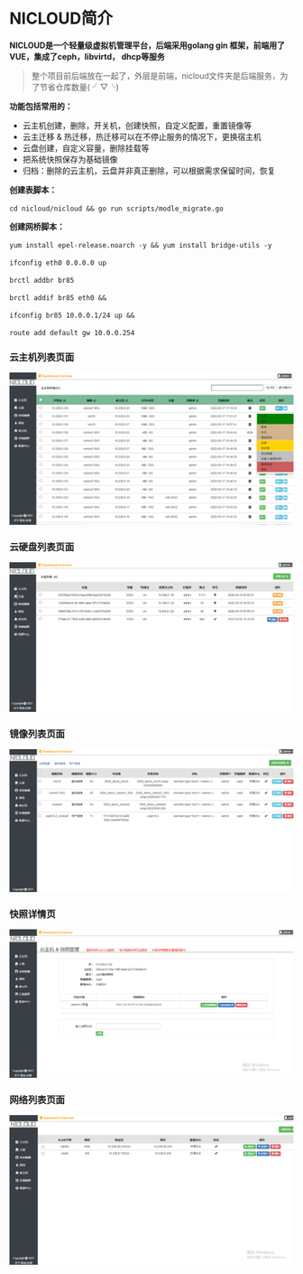 # NICLOUD简介
**NICLOUD是一个轻量级虚拟机管理平台，后端采用golang gin 框架，前端用了VUE，集成了ceph，libvirtd， dhcp等服务**

> 整个项目前后端放在一起了，外层是前端，nicloud文件夹是后端服务，为了节省仓库数量( ╯▽╰)

**功能包括常用的：**
- 云主机创建，删除，开关机，创建快照，自定义配置，重置镜像等
- 云主迁移 & 热迁移，热迁移可以在不停止服务的情况下，更换宿主机
- 云盘创建，自定义容量，删除挂载等
- 把系统快照保存为基础镜像
- 归档：删除的云主机，云盘并非真正删除，可以根据需求保留时间，恢复

**创建表脚本：**

`cd nicloud/nicloud && go run scripts/modle_migrate.go`

**创建网桥脚本：**

`yum install epel-release.noarch -y && yum install bridge-utils -y` 

`ifconfig eth0 0.0.0.0 up`

`brctl addbr br85`

`brctl addif br85 eth0 &&`

`ifconfig br85 10.0.0.1/24 up &&`

`route add default gw 10.0.0.254`

### 云主机列表页面
![avatar](./static/vm.png)
### 云硬盘列表页面
![avatar](./static/vdisk.png)
### 镜像列表页面
![avatar](./static/os.png)
### 快照详情页
![avatar](./static/snap.png)
### 网络列表页面
![avatar](./static/network.png)
